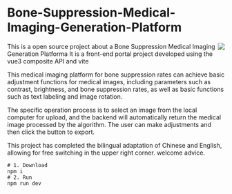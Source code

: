 # Bone-Suppression-Medical-Imaging-Generation-Platform
<img align="right" src="https://count.getloli.com/get/@:Tristylrla?theme=rule34">
This is a open source project about a Bone Suppression Medical Imaging Generation Platforma
It is a front-end portal project developed using the vue3 composite API and vite


This medical imaging platform for bone suppression rates can achieve basic adjustment functions for medical images, 
including parameters such as contrast, brightness, and bone suppression rates, as well as basic functions such as text labeling and image rotation.


The specific operation process is to select an image from the local computer for upload, 
and the backend will automatically return the medical image processed by the algorithm. 
The user can make adjustments and then click the button to export.

This project has completed the bilingual adaptation of Chinese and English, allowing for free switching in the upper right corner.
welcome advice.
  ```shell
# 1. Download
npm i 
# 2. Run
npm run dev
  ```
